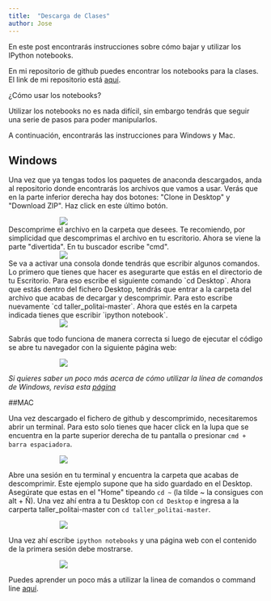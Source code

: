 ```yaml
---
title:  "Descarga de Clases"
author: Jose
---
```



En este post encontrarás instrucciones sobre cómo bajar y utilizar los IPython notebooks. 

<style>
div.postal-image {
	width:60%;
	margin: auto;
}	
</style>



En mi repositorio de github puedes encontrar los notebooks para la clases. El link de mi repositorio está [aquí](https://github.com/jlcoto/taller_politai).


¿Cómo usar los notebooks?

Utilizar los notebooks no es nada difícil, sin embargo tendrás que seguir una serie de pasos para poder manipularlos. 

A continuación, encontrarás las instrucciones para Windows y Mac.

## Windows

Una vez que ya tengas todos los paquetes de anaconda descargados, anda al repositorio donde encontrarás los archivos que vamos a usar. Verás que en la parte inferior derecha hay dos botones: "Clone in Desktop" y "Download ZIP". Haz click en este último botón.

<div class="postal-image"> 
<img src="{{ site.baseurl }}/img/primero.png" >
</div>
Descomprime el archivo en la carpeta que desees. Te recomiendo, por simplicidad que descomprimas el archivo en tu escritorio. Ahora se viene la parte "divertida". En tu buscador escribe "cmd". 

<div class="postal-image">
<img src="{{ site.baseurl }}/img/segundo.png" >
</div>
Se va a activar una consola donde tendrás que escribir algunos comandos. Lo primero que tienes que hacer es asegurarte que estás en el directorio de tu Escritorio. Para eso escribe el siguiente comando `cd Desktop`. Ahora que estás dentro del fichero Desktop, tendrás que entrar a la carpeta del archivo que acabas de decargar y descomprimir. Para esto escribe nuevamente `cd taller_politai-master`. Ahora que estés en la carpeta indicada tienes que escribir `ipython notebook`.

<div class="postal-image">
<img src="{{ site.baseurl }}/img/tercero.png" >
</div>

Sabrás que todo funciona de manera correcta si luego de ejecutar el código se abre tu navegador con la siguiente página web:

<div class="postal-image">
<img  src="{{ site.baseurl }}/img/cuarto.png"  >
</div>

_Si quieres saber un poco más acerca de cómo utilizar la línea de comandos de Windows, revisa esta [página](http://www.makeuseof.com/tag/15-cmd-commands-every-windows-user-know/)_

##MAC

Una vez descargado el fichero de github y descomprimido, necesitaremos abrir un terminal. Para esto solo tienes que hacer click en la lupa que se encuentra en la parte superior derecha de tu pantalla o presionar `cmd + barra espaciadora`. 

<div class="postal-image">
<img  src="{{ site.baseurl }}/img/quinto.png"  >
</div>


Abre una sesión en tu terminal y encuentra la carpeta que acabas de descomprimir. Este ejemplo supone que ha sido guardado en el Desktop. Asegúrate que estas en el "Home" tipeando `cd ~` (la tilde ~ la consigues con alt + Ñ). Una vez ahí entra a tu Desktop con `cd Desktop` e ingresa a la carperta taller_politai-master con `cd taller_politai-master`. 

<div class="postal-image">
<img  src="{{ site.baseurl }}/img/sexto.png"  >
</div>


Una vez ahí escribe `ipython notebooks` y una página web con el contenido de la primera sesión debe mostrarse.

<div class="postal-image">
<img  src="{{ site.baseurl }}/img/setimo.png"  >
</div>

Puedes aprender un poco más a utilizar la linea de comandos o command line [aquí](http://cli.learncodethehardway.org/book/).

